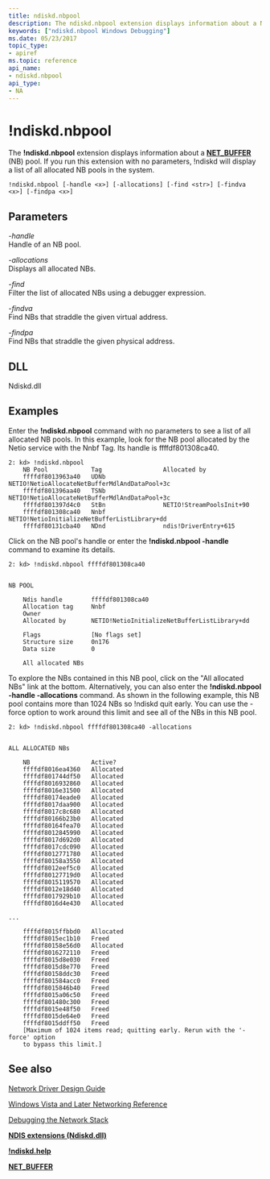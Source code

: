```yaml
---
title: ndiskd.nbpool
description: The ndiskd.nbpool extension displays information about a NET_BUFFER (NB) pool. 
keywords: ["ndiskd.nbpool Windows Debugging"]
ms.date: 05/23/2017
topic_type:
- apiref
ms.topic: reference
api_name:
- ndiskd.nbpool
api_type:
- NA
---
```


# !ndiskd.nbpool


The **!ndiskd.nbpool** extension displays information about a [**NET\_BUFFER**](../network/net-buffer-structure.md) (NB) pool. If you run this extension with no parameters, !ndiskd will display a list of all allocated NB pools in the system.

```console
!ndiskd.nbpool [-handle <x>] [-allocations] [-find <str>] [-findva <x>] [-findpa <x>] 
```

## Parameters


<span id="_______-handle______"></span><span id="_______-HANDLE______"></span> *-handle*   
Handle of an NB pool.

<span id="_______-allocations______"></span><span id="_______-ALLOCATIONS______"></span> *-allocations*   
Displays all allocated NBs.

<span id="_______-find______"></span><span id="_______-FIND______"></span> *-find*   
Filter the list of allocated NBs using a debugger expression.

<span id="_______-findva______"></span><span id="_______-FINDVA______"></span> *-findva*   
Find NBs that straddle the given virtual address.

<span id="_______-findpa______"></span><span id="_______-FINDPA______"></span> *-findpa*   
Find NBs that straddle the given physical address.

## DLL

Ndiskd.dll

## Examples

Enter the **!ndiskd.nbpool** command with no parameters to see a list of all allocated NB pools. In this example, look for the NB pool allocated by the Netio service with the Nnbf Tag. Its handle is ffffdf801308ca40.

```console
2: kd> !ndiskd.nbpool
    NB Pool            Tag                 Allocated by                         
    ffffdf8013963a40   UDNb                NETIO!NetioAllocateNetBufferMdlAndDataPool+3c
    ffffdf801396aa40   TSNb                NETIO!NetioAllocateNetBufferMdlAndDataPool+3c
    ffffdf801397d4c0   StBn                NETIO!StreamPoolsInit+90
    ffffdf801308ca40   Nnbf                NETIO!NetioInitializeNetBufferListLibrary+dd
    ffffdf80131cba40   NDnd                ndis!DriverEntry+615
```

Click on the NB pool's handle or enter the **!ndiskd.nbpool -handle** command to examine its details.

```console
2: kd> !ndiskd.nbpool ffffdf801308ca40


NB POOL

    Ndis handle        ffffdf801308ca40
    Allocation tag     Nnbf
    Owner
    Allocated by       NETIO!NetioInitializeNetBufferListLibrary+dd

    Flags              [No flags set]
    Structure size     0n176
    Data size          0

    All allocated NBs
```

To explore the NBs contained in this NB pool, click on the "All allocated NBs" link at the bottom. Alternatively, you can also enter the **!ndiskd.nbpool -handle -allocations** command. As shown in the following example, this NB pool contains more than 1024 NBs so !ndiskd quit early. You can use the -force option to work around this limit and see all of the NBs in this NB pool.

```console
2: kd> !ndiskd.nbpool ffffdf801308ca40 -allocations


ALL ALLOCATED NBs

    NB                 Active?                                                  
    ffffdf8016ea4360   Allocated
    ffffdf801744df50   Allocated
    ffffdf8016932860   Allocated
    ffffdf8016e31500   Allocated
    ffffdf80174eade0   Allocated
    ffffdf8017daa900   Allocated
    ffffdf8017c8c680   Allocated
    ffffdf80166b23b0   Allocated
    ffffdf80164fea70   Allocated
    ffffdf8012845990   Allocated
    ffffdf8017d692d0   Allocated
    ffffdf8017cdc090   Allocated
    ffffdf8012771780   Allocated
    ffffdf80158a3550   Allocated
    ffffdf8012eef5c0   Allocated
    ffffdf80127719d0   Allocated
    ffffdf8015119570   Allocated
    ffffdf8012e18d40   Allocated
    ffffdf8017929b10   Allocated
    ffffdf8016d4e430   Allocated

...

    ffffdf8015ffbbd0   Allocated
    ffffdf8015ec1b10   Freed
    ffffdf80158e56d0   Allocated
    ffffdf8016272110   Freed
    ffffdf8015d8e030   Freed
    ffffdf8015d8e770   Freed
    ffffdf80158ddc30   Freed
    ffffdf801584acc0   Freed
    ffffdf8015846b40   Freed
    ffffdf8015a06c50   Freed
    ffffdf801480c300   Freed
    ffffdf8015e48f50   Freed
    ffffdf8015de64e0   Freed
    ffffdf8015ddff50   Freed
    [Maximum of 1024 items read; quitting early. Rerun with the '-force' option
    to bypass this limit.]
```

## See also


[Network Driver Design Guide](../network/index.md)

[Windows Vista and Later Networking Reference](/windows-hardware/drivers/ddi/_netvista/)

[Debugging the Network Stack](/shows/defrag-tools/175-debugging-network-stack)

[**NDIS extensions (Ndiskd.dll)**](ndis-extensions--ndiskd-dll-.md)

[**!ndiskd.help**](-ndiskd-help.md)

[**NET\_BUFFER**](../network/net-buffer-structure.md)

 

